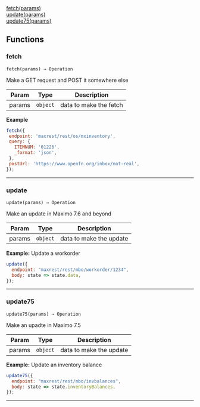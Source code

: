 <dl>
<dt>
    <a href="#fetch">fetch(params)</a></dt>
<dt>
    <a href="#update">update(params)</a></dt>
<dt>
    <a href="#update75">update75(params)</a></dt>
</dl>


## Functions
### fetch

<p><code>fetch(params) ⇒ Operation</code></p>

Make a GET request and POST it somewhere else


| Param | Type | Description |
| --- | --- | --- |
| params | <code>object</code> | data to make the fetch |

**Example**
```js
fetch({
 endpoint: 'maxrest/rest/os/mxinventory',
 query: {
   ITEMNUM: '01226',
   _format: 'json',
 },
 postUrl: 'https://www.openfn.org/inbox/not-real',
});
```

* * *

### update

<p><code>update(params) ⇒ Operation</code></p>

Make an update in Maximo 7.6 and beyond


| Param | Type | Description |
| --- | --- | --- |
| params | <code>object</code> | data to make the update |

**Example:** Update a workorder
```js
update({
  endpoint: "maxrest/rest/mbo/workorder/1234",
  body: state => state.data,
});
```

* * *

### update75

<p><code>update75(params) ⇒ Operation</code></p>

Make an upadte in Maximo 7.5


| Param | Type | Description |
| --- | --- | --- |
| params | <code>object</code> | data to make the update |

**Example:** Update an inventory balance
```js
update75({
  endpoint: "maxrest/rest/mbo/invbalances",
  body: state => state.inventoryBalances,
});
```

* * *


